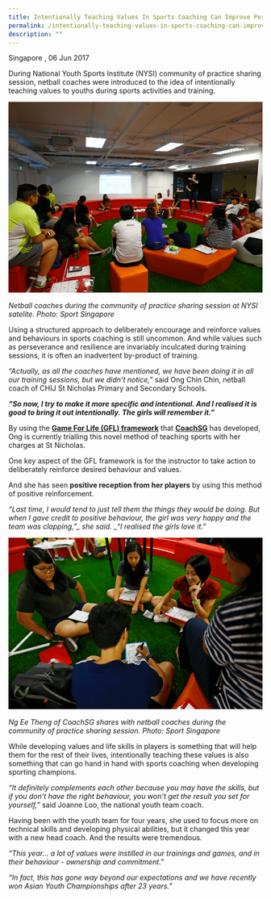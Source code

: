 ```yaml
---
title: Intentionally Teaching Values In Sports Coaching Can Improve Performance
permalink: /intentionally-teaching-values-in-sports-coaching-can-improve-performance/
description: ""
---
```

Singapore , 06 Jun 2017

During National Youth Sports Institute (NYSI) community of practice sharing session, netball coaches were introduced to the idea of intentionally teaching values to youths during sports activities and training.

![](/images/Sport%20Leadership%20Latest/Intentionally%20Teaching%20Values/CoP_netball_web2.png)

*Netball coaches during the community of practice sharing session at NYSI satelite. Photo: Sport Singapore*

Using a structured approach to deliberately encourage and reinforce values and behaviours in sports coaching is still uncommon. And while values such as perseverance and resilience are invariably inculcated during training sessions, it is often an inadvertent by-product of training. 

_“Actually, as all the coaches have mentioned, we have been doing it in all our training sessions, but we didn’t notice,”_ said Ong Chin Chin, netball coach of CHIJ St Nicholas Primary and Secondary Schools.

_**“So now, I try to make it more specific and intentional. And I realised it is good to bring it out intentionally. The girls will remember it.”**_

By using the **[Game For Life (GFL) framework](https://www.sportsingapore.gov.sg/Sports-Education/Sports-Leadership/Game-For-Life/Guide)** that **[CoachSG](https://www.sportsingapore.gov.sg/Athletes-Coaches/CoachSG)** has developed, Ong is currently trialling this novel method of teaching sports with her charges at St Nicholas. 

One key aspect of the GFL framework is for the instructor to take action to deliberately reinforce desired behaviour and values.

And she has seen **positive reception from her players** by using this method of positive reinforcement. 

*“Last time, I would tend to just tell them the things they would be doing. But when I gave credit to positive behaviour, the girl was very happy and the team was clapping,”_ she said. _“I realised the girls love it.”*

![](/images/Sport%20Leadership%20Latest/Intentionally%20Teaching%20Values/Community_of_Practice_Netball_20170605_YLEE_03_web.png)

*Ng Ee Theng of CoachSG shares with netball coaches during the community of practice sharing session. Photo: Sport Singapore*

While developing values and life skills in players is something that will help them for the rest of their lives, intentionally teaching these values is also something that can go hand in hand with sports coaching when developing sporting champions. 

_“It definitely complements each other because you may have the skills, but if you don’t have the right behaviour, you won’t get the result you set for yourself,”_ said Joanne Loo, the national youth team coach.

Having been with the youth team for four years, she used to focus more on technical skills and developing physical abilities, but it changed this year with a new head coach. And the results were tremendous.

*“This year… a lot of values were instilled in our trainings and games, and in their behaviour - ownership and commitment."*

*“In fact, this has gone way beyond our expectations and we have recently won Asian Youth Championships after 23 years.”*